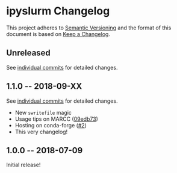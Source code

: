 # ipyslurm Changelog

This project adheres to [Semantic Versioning](http://semver.org/spec/v2.0.0.html)
and the format of this document is based on [Keep a Changelog](http://keepachangelog.com/en/1.0.0/).

## Unreleased
See [individual commits](https://github.com/auneri/ipyslurm/compare/v1.1.0...master) for detailed changes.

## 1.1.0 -- 2018-09-XX
See [individual commits](https://github.com/auneri/ipyslurm/compare/v1.0.0...v1.1.0) for detailed changes.

* New `swritefile` magic
* Usage tips on MARCC ([09edb73](https://github.com/auneri/ipyslurm/commit/09edb731ee167b7abca96441afcca1d27d5956dd))
* Hosting on conda-forge ([#2](https://github.com/auneri/ipyslurm/issues/2))
* This very changelog!

## 1.0.0 -- 2018-07-09
Initial release!
